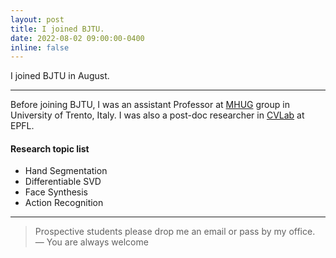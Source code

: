 ```yaml
---
layout: post
title: I joined BJTU.
date: 2022-08-02 09:00:00-0400
inline: false
---
```


I joined BJTU in August.

***
Before joining BJTU, I was an assistant Professor at <a href="http://mhug.disi.unitn.it/#/people">MHUG</a> group in University of Trento, Italy. 
I was also a post-doc researcher in <a href="https://www.epfl.ch/labs/cvlab/">CVLab</a> at EPFL.

#### Research topic list
<ul>
    <li>Hand Segmentation</li>
    <li>Differentiable SVD</li>
    <li>Face Synthesis</li>
    <li>Action Recognition</li>
</ul>

***

> Prospective students please drop me an email or pass by my office.
> — You are always welcome
